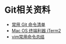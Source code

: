 # Git相关资料
* [常用 Git 命令清单](http://www.ruanyifeng.com/blog/2015/12/git-cheat-sheet.html)
* [Mac OS 终端利器 iTerm2](https://www.cnblogs.com/xishuai/p/mac-iterm2.html)
* [vim常用命令总结](https://www.cnblogs.com/yangjig/p/6014198.html)
